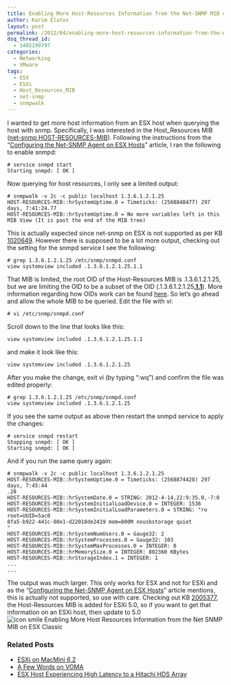 ```yaml
---
title: Enabling More Host-Resources Information from the Net-SNMP MIB on ESX Classic
author: Karim Elatov
layout: post
permalink: /2012/04/enabling-more-host-resources-information-from-the-net-snmp-mib-on-esx-classic/
dsq_thread_id:
  - 1405199797
categories:
  - Networking
  - VMware
tags:
  - ESX
  - ESXi
  - Host_Resources_MIB
  - net-snmp
  - snmpwalk
---
```

I wanted to get more host information from an ESX host when querying the host with snmp. Specifically, I was interested in the Host_Resources MIB (<a href="http://www.net-snmp.org/docs/mibs/host.html" onclick="javascript:_gaq.push(['_trackEvent','outbound-article','http://www.net-snmp.org/docs/mibs/host.html']);">net-snmp HOST-RESOURCES-MIB</a>). Following the instructions from the &#8220;<a href="http://www.vmware.com/pdf/vsp_4_snmp_config.pdf" onclick="javascript:_gaq.push(['_trackEvent','download','http://www.vmware.com/pdf/vsp_4_snmp_config.pdf']);">Configuring the Net-SNMP Agent on ESX Hosts</a>&#8221; article, I ran the following to enable snmpd:

	  
	# service snmpd start  
	Starting snmpd: [ OK ]  
	

Now querying for host resources, I only see a limited output:

	  
	# snmpwalk -v 2c -c public localhost 1.3.6.1.2.1.25  
	HOST-RESOURCES-MIB::hrSystemUptime.0 = Timeticks: (2568848477) 297 days, 7:41:24.77  
	HOST-RESOURCES-MIB::hrSystemUptime.0 = No more variables left in this MIB View (It is past the end of the MIB tree)  
	

This is actually expected since net-snmp on ESX is not supported as per KB <a href="http://kb.vmware.com/kb/1020649" onclick="javascript:_gaq.push(['_trackEvent','outbound-article','http://kb.vmware.com/kb/1020649']);">1020649</a>. However there is supposed to be a lot more output, checking out the setting for the snmpd service I see the following:

	  
	# grep 1.3.6.1.2.1.25 /etc/snmp/snmpd.conf  
	view systemview included .1.3.6.1.2.1.25.1.1  
	

That MIB is limited, the root OID of the Host-Resources MIB is .1.3.6.1.2.1.25, but we are limiting the OID to be a subset of the OID (.1.3.6.1.2.1.25<span style="text-decoration: underline;"><strong>.1.1</strong></span>). More information regarding how OIDs work can be found <a href="http://en.wikipedia.org/wiki/Object_identifier" onclick="javascript:_gaq.push(['_trackEvent','outbound-article','http://en.wikipedia.org/wiki/Object_identifier']);">here</a>. So let&#8217;s go ahead and allow the whole MIB to be queried. Edit the file with vi:

	  
	# vi /etc/snmp/snmpd.conf  
	

Scroll down to the line that looks like this:

	  
	view systemview included .1.3.6.1.2.1.25.1.1  
	

and make it look like this:

	  
	view systemview included .1.3.6.1.2.1.25  
	

After you make the change, exit vi (by typing &#8220;:wq&#8221;) and confirm the file was edited properly:

	  
	# grep 1.3.6.1.2.1.25 /etc/snmp/snmpd.conf  
	view systemview included .1.3.6.1.2.1.25  
	

If you see the same output as above then restart the snmpd service to apply the changes:

	  
	# service snmpd restart  
	Stopping snmpd: [ OK ]  
	Starting snmpd: [ OK ]  
	

And if you run the same query again:

	  
	# snmpwalk -v 2c -c public localhost 1.3.6.1.2.1.25  
	HOST-RESOURCES-MIB::hrSystemUptime.0 = Timeticks: (2568874428) 297 days, 7:45:44  
	.28  
	HOST-RESOURCES-MIB::hrSystemDate.0 = STRING: 2012-4-14,22:9:35.0,-7:0  
	HOST-RESOURCES-MIB::hrSystemInitialLoadDevice.0 = INTEGER: 1536  
	HOST-RESOURCES-MIB::hrSystemInitialLoadParameters.0 = STRING: "ro root=UUID=5ac0  
	8fa5-b922-441c-80e1-d22018de2419 mem=800M nousbstorage quiet  
	"  
	HOST-RESOURCES-MIB::hrSystemNumUsers.0 = Gauge32: 2  
	HOST-RESOURCES-MIB::hrSystemProcesses.0 = Gauge32: 103  
	HOST-RESOURCES-MIB::hrSystemMaxProcesses.0 = INTEGER: 0  
	HOST-RESOURCES-MIB::hrMemorySize.0 = INTEGER: 802360 KBytes  
	HOST-RESOURCES-MIB::hrStorageIndex.1 = INTEGER: 1  
	...  
	...  
	

The output was much larger. This only works for ESX and not for ESXi and as the &#8220;<a href="http://www.vmware.com/pdf/vsp_4_snmp_config.pdf" onclick="javascript:_gaq.push(['_trackEvent','download','http://www.vmware.com/pdf/vsp_4_snmp_config.pdf']);">Configuring the Net-SNMP Agent on ESX Hosts</a>&#8221; article mentions, this is actually not supported, so use with care. Checking out KB <a href="http://kb.vmware.com/kb/2005377" onclick="javascript:_gaq.push(['_trackEvent','outbound-article','http://kb.vmware.com/kb/2005377']);">2005377</a>, the Host-Resources MIB is added for ESXi 5.0, so if you want to get that information on an ESXi host, then update to 5.0 <img src="http://virtuallyhyper.com/wp-includes/images/smilies/icon_smile.gif" alt="icon smile Enabling More Host Resources Information from the Net SNMP MIB on ESX Classic" class="wp-smiley" title="Enabling More Host Resources Information from the Net SNMP MIB on ESX Classic" /> 

<div class="SPOSTARBUST-Related-Posts">
  <H3>
    Related Posts
  </H3>
  
  <ul class="entry-meta">
    <li class="SPOSTARBUST-Related-Post">
      <a title="ESXi on MacMini 6,2" href="http://virtuallyhyper.com/2014/04/esxi-macmini-62/" onclick="javascript:_gaq.push(['_trackEvent','outbound-article','http://virtuallyhyper.com/2014/04/esxi-macmini-62/']);" rel="bookmark">ESXi on MacMini 6,2</a>
    </li>
    <li class="SPOSTARBUST-Related-Post">
      <a title="A Few Words on VOMA" href="http://virtuallyhyper.com/2012/09/a-few-words-on-voma/" onclick="javascript:_gaq.push(['_trackEvent','outbound-article','http://virtuallyhyper.com/2012/09/a-few-words-on-voma/']);" rel="bookmark">A Few Words on VOMA</a>
    </li>
    <li class="SPOSTARBUST-Related-Post">
      <a title="ESX Host Experiencing High Latency to a Hitachi HDS Array" href="http://virtuallyhyper.com/2012/04/esx-host-experiencing-high-latency-to-a-hitachi-array/" onclick="javascript:_gaq.push(['_trackEvent','outbound-article','http://virtuallyhyper.com/2012/04/esx-host-experiencing-high-latency-to-a-hitachi-array/']);" rel="bookmark">ESX Host Experiencing High Latency to a Hitachi HDS Array</a>
    </li>
  </ul>
</div>

<p class="wp-flattr-button">
  <a class="FlattrButton" style="display:none;" href="http://virtuallyhyper.com/2012/04/enabling-more-host-resources-information-from-the-net-snmp-mib-on-esx-classic/" title=" Enabling More Host-Resources Information from the Net-SNMP MIB on ESX Classic" rev="flattr;uid:virtuallyhyper;language:en_GB;category:text;tags:ESX,ESXi,Host_Resources_MIB,net-snmp,snmpwalk,blog;button:compact;">Recently I received a call from a European customer saying that they were having performance issues with their VMs. Whenever I hear performance issues, I automatically think esxtop. To check...</a>
</p>